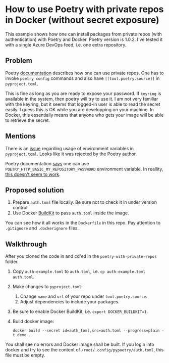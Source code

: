 # How to use Poetry with private repos in Docker (without secret exposure)

This example shows how one can install packages from private repos 
(with authentication) with Poetry and Docker. Poetry version is 1.0.2.
I've tested it with a single Azure DevOps feed, i.e. one extra repository.

## Problem

Poetry [documentation](https://python-poetry.org/docs/repositories/#using-a-private-repository) describes how one can use private repos.
One has to invoke `poetry config` commands and also have `[[tool.poetry.source]]`
in `pyproject.toml`.

This is fine as long as you are ready to expose your password. If `keyring`
is available in the system, then poetry will try to use it.
I am not very familiar with the keyring, but it seems that logged-in user is 
able to read the secret easily. I guess this is OK while you are developping
on your machine. In Docker, this essentially means that anyone who gets your
image will be able to retrieve the secret.

## Mentions

There is an [issue](https://github.com/python-poetry/poetry/issues/208)
regarding usage of environment variables in `pyproject.toml`. Looks like
it was rejected by the Poetry author.

Poetry documentation [says](https://github.com/python-poetry/poetry/blob/636ce8b0eba7dfa390b3fd961d1b9fb533d5d033/docs/docs/configuration.md#using-environment-variables) one can use
`POETRY_HTTP_BASIC_MY_REPOSITORY_PASSWORD` environment variable.
In reallity, [this doesn't seem to work](https://github.com/python-poetry/poetry/issues/1871).

## Proposed solution

1. Prepare `auth.toml` file locally. Be sure not to check it in under version control.
2. Use Docker [BuildKit](https://docs.docker.com/develop/develop-images/build_enhancements/)
   to pass `auth.toml` inside the image.

You can see how it all works in the `Dockerfile` in this repo. Pay 
attention to `.gitignore` and `.dockerignore` files.

## Walkthrough

After you cloned the code in and cd'ed in the `poetry-with-private-repos` folder.

1. Copy `auth-example.toml` to `auth.toml`, i.e. `cp auth-example.toml auth.toml`.

2. Make changes to `pyproject.toml`:
    1. Change `name` and `url` of your repo under `tool.poetry.source`.
    2. Adjust dependencies to include your packages.

3. Be sure to enable Docker BuildKit, i.e. `export DOCKER_BUILDKIT=1`.

4. Build docker image:
    
    `docker build --secret id=auth_toml,src=auth.toml --progress=plain -t demo .`

You shall see no errors and Docker image shall be built. If you 
login into docker and try to see the content of `/root/.config/pypoetry/auth.toml`,
this file must be empty.

